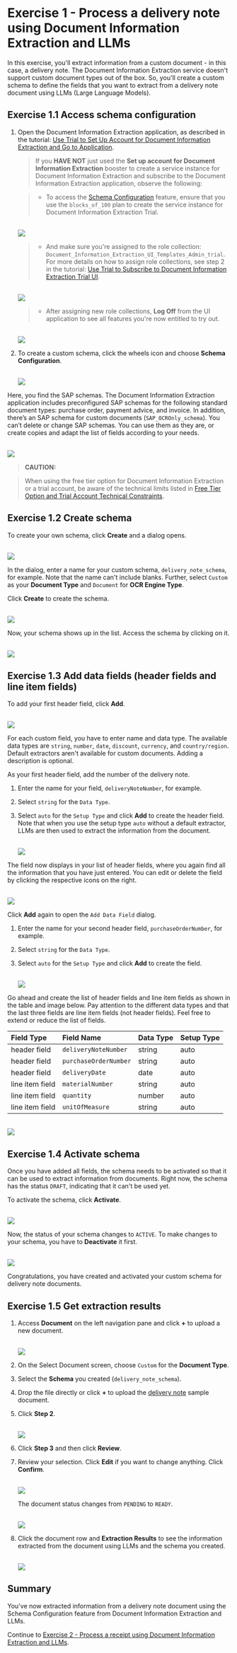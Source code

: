 # Exercise 1 - Process a delivery note using Document Information Extraction and LLMs

In this exercise, you'll extract information from a custom document - in this case, a delivery note. The Document Information Extraction service doesn't support custom document types out of the box. So, you'll create a custom schema to define the fields that you want to extract from a delivery note document using LLMs (Large Language Models).

## Exercise 1.1 Access schema configuration

1. Open the Document Information Extraction application, as described in the tutorial: [Use Trial to Set Up Account for Document Information Extraction and Go to Application](https://developers.sap.com/tutorials/cp-aibus-dox-booster-app.html).


    >If you **HAVE NOT** just used the **Set up account for Document Information Extraction** booster to create a service instance for Document Information Extraction and subscribe to the Document Information Extraction application, observe the following:

    >- To access the [Schema Configuration](https://help.sap.com/viewer/5fa7265b9ff64d73bac7cec61ee55ae6/SHIP/en-US/3c7862e30fc2488ea95f58f1d77e424e.html) feature, ensure that you use the `blocks_of_100` plan to create the service instance for Document Information Extraction Trial.

    <br>![](/exercises/ex1/images/plan.png)


    >- And make sure you're assigned to the role collection: `Document_Information_Extraction_UI_Templates_Admin_trial`. For more details on how to assign role collections, see step 2 in the tutorial: [Use Trial to Subscribe to Document Information Extraction Trial UI](https://developers.sap.com/tutorials/cp-aibus-dox-ui-sub.html).

    <br>![](/exercises/ex1/images/roles.png)


    >- After assigning new role collections, **Log Off** from the UI application to see all features you're now entitled to try out.

    <br>![](/exercises/ex1/images/log-off.png)


2. To create a custom schema, click the wheels icon and choose **Schema Configuration**.

    <br>![](/exercises/ex1/images/access-schema-configuration.png)

Here, you find the SAP schemas. The Document Information Extraction application includes preconfigured SAP schemas for the following standard document types: purchase order, payment advice, and invoice. In addition, there’s an SAP schema for custom documents (`SAP_OCROnly_schema`). You can’t delete or change SAP schemas. You can use them as they are, or create copies and adapt the list of fields according to your needs.

<br>![](/exercises/ex1/images/sap-schemas.png)


>**CAUTION:**

>When using the free tier option for Document Information Extraction or a trial account, be aware of the technical limits listed in [Free Tier Option and Trial Account Technical Constraints](https://help.sap.com/docs/document-information-extraction/document-information-extraction/free-tier-option-and-trial-account-technical-constraints).



## Exercise 1.2 Create schema

To create your own schema, click **Create** and a dialog opens.

<br>![](/exercises/ex1/images/create-schema.png)

In the dialog, enter a name for your custom schema, `delivery_note_schema`, for example. Note that the name can't include blanks. Further, select `Custom` as your **Document Type** and `Document` for **OCR Engine Type**.

Click **Create** to create the schema.

<br>![](/exercises/ex1/images/create-schema-dialog.png)

Now, your schema shows up in the list. Access the schema by clicking on it.

<br>![](/exercises/ex1/images/access-schema.png)



## Exercise 1.3 Add data fields (header fields and line item fields)

To add your first header field, click **Add**.

<br>![](/exercises/ex1/images/add-field.png)

For each custom field, you have to enter name and data type. The available data types are `string`, `number`, `date`, `discount`, `currency`, and `country/region`. Default extractors aren't available for custom documents. Adding a description is optional.

As your first header field, add the number of the delivery note.

1. Enter the name for your field, `deliveryNoteNumber`, for example.

2. Select `string` for the `Data Type`.

3. Select `auto` for the `Setup Type` and click **Add** to create the header field. Note that when you use the setup type `auto` without a default extractor, LLMs are then used to extract the information from the document.

    <br>![](/exercises/ex1/images/add-number.png)

The field now displays in your list of header fields, where you again find all the information that you have just entered. You can edit or delete the field by clicking the respective icons on the right.

<br>![](/exercises/ex1/images/added-number.png)

Click **Add** again to open the `Add Data Field` dialog.

1. Enter the name for your second header field, `purchaseOrderNumber`, for example.

2. Select `string` for the `Data Type`.

3. Select `auto` for the `Setup Type` and click **Add** to create the field.

    <br>![](/exercises/ex1/images/add-ponumber.png)

Go ahead and create the list of header fields and line item fields as shown in the table and image below. Pay attention to the different data types and that the last three fields are line item fields (not header fields). Feel free to extend or reduce the list of fields.

|  Field Type		    |  Field Name             | Data Type     | Setup Type   
|  :------------------- |  :-------------------	  | :----------   | :----------    
|  header field         |  `deliveryNoteNumber`   | string        | auto       
|  header field         |  `purchaseOrderNumber`  | string        | auto
|  header field         |  `deliveryDate`         | date          | auto           
|  line item field      |  `materialNumber`       | string        | auto       
|  line item field      |  `quantity`             | number        | auto       
|  line item field      |  `unitOfMeasure`        | string        | auto               


<br>![](/exercises/ex1/images/all-fields.png)



## Exercise 1.4 Activate schema

Once you have added all fields, the schema needs to be activated so that it can be used to extract information from documents. Right now, the schema has the status `DRAFT`, indicating that it can't be used yet.

To activate the schema, click **Activate**.

<br>![](/exercises/ex1/images/activate.png)

Now, the status of your schema changes to `ACTIVE`. To make changes to your schema, you have to **Deactivate** it first.

<br>![](/exercises/ex1/images/active.png)

Congratulations, you have created and activated your custom schema for delivery note documents.



## Exercise 1.5 Get extraction results

1.  Access **Document** on the left navigation pane and click **+** to upload a new document.

    <br>![](/exercises/ex1/images/add-document.png)

2. On the Select Document screen, choose `Custom` for the **Document Type**.

3. Select the **Schema** you created (`delivery_note_schema`).

4. Drop the file directly or click **+** to upload the [delivery note](https://github.com/SAP-samples/teched2023-AI284v/blob/main/exercises/ex1/files/delivery_note.jpg) sample document.

5. Click **Step 2**.

    <br>![](/exercises/ex1/images/upload.png)

6. Click **Step 3** and then click **Review**.

7. Review your selection. Click **Edit** if you want to change anything. Click **Confirm**.

    <br>![](/exercises/ex1/images/review.png)

    The document status changes from `PENDING` to `READY`.

    <br>![](/exercises/ex1/images/ready.png)

8. Click the document row and **Extraction Results** to see the information extracted from the document using LLMs and the schema you created.

    <br>![](/exercises/ex1/images/results.png)
  


## Summary

You've now extracted information from a delivery note document using the Schema Configuration feature from Document Information Extraction and LLMs.

Continue to [Exercise 2 - Process a receipt using Document Information Extraction and LLMs](../ex2/README.md).
